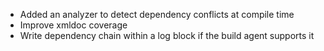 - Added an analyzer to detect dependency conflicts at compile time
- Improve xmldoc coverage
- Write dependency chain within a log block if the build agent supports it